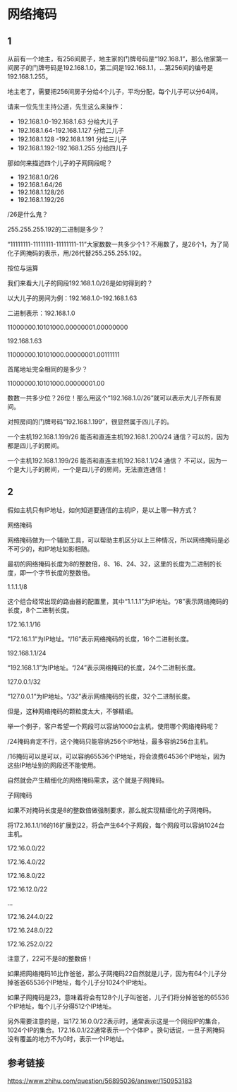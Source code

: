 # 网络掩码
## 1
从前有一个地主，有256间房子，地主家的门牌号码是“192.168.1”，那么他家第一间房子的门牌号码是192.168.1.0，第二间是192.168.1.1，…第256间的编号是192.168.1.255。

地主老了，需要把256间房子分给4个儿子，平均分配，每个儿子可以分64间。

请来一位先生主持公道，先生这么来操作：
- 192.168.1.0-192.168.1.63 分给大儿子
- 192.168.1.64-192.168.1.127 分给二儿子
- 192.168.1.128 -192.168.1.191 分给三儿子
- 192.168.1.192-192.168.1.255 分给四儿子

那如何来描述四个儿子的子网网段呢？
- 192.168.1.0/26
- 192.168.1.64/26
- 192.168.1.128/26
- 192.168.1.192/26

/26是什么鬼？

255.255.255.192的二进制是多少？ 

“11111111-11111111-11111111-11”大家数数一共多少个1？不用数了，是26个1，为了简化子网掩码的表示，用/26代替255.255.255.192。

按位与运算

我们来看大儿子的网段192.168.1.0/26是如何得到的？

以大儿子的房间为例：192.168.1.0-192.168.1.63

二进制表示：192.168.1.0

11000000.10101000.00000001.00000000

192.168.1.63

11000000.10101000.00000001.00111111

首尾地址完全相同的是多少？

11000000.10101000.00000001.00

数数一共多少位？26位！那么用这个“192.168.1.0/26”就可以表示大儿子所有房间。

对照房间的门牌号码“192.168.1.199”，很显然属于四儿子的。

一个主机192.168.1.199/26 能否和直连主机192.168.1.200/24 通信？可以的，因为都是四儿子的房间。

一个主机192.168.1.199/26 能否和直连主机192.168.1.1/24 通信？ 不可以，因为一个是大儿子的房间，一个是四儿子的房间，无法直连通信！

## 2
假如主机只有IP地址，如何知道要通信的主机IP，是以上哪一种方式？

 

网络掩码

网络掩码做为一个辅助工具，可以帮助主机区分以上三种情况，所以网络掩码是必不可少的，和IP地址如影相随。

 

最初的网络掩码长度为8的整数倍，8、16、24、32，这里的长度为二进制的长度，即一个字节长度的整数倍。

 

1.1.1.1/8

这个组合经常出现的路由器的配置里，其中“1.1.1.1”为IP地址。“/8”表示网络掩码的长度，8个二进制长度。

 

172.16.1.1/16

“172.16.1.1”为IP地址。“/16”表示网络掩码的长度，16个二进制长度。

 

192.168.1.1/24

“192.168.1.1”为IP地址。“/24”表示网络掩码的长度，24个二进制长度。

 

127.0.0.1/32

“127.0.0.1”为IP地址。“/32”表示网络掩码的长度，32个二进制长度。

 

但是，这种网络掩码的颗粒度太大，不够精细。

 

举一个例子，客户希望一个网段可以容纳1000台主机，使用哪个网络掩码呢？

 

/24掩码肯定不行，这个掩码只能容纳256个IP地址，最多容纳256台主机。

/16掩码可以是可以，可以容纳65536个IP地址，将会浪费64536个IP地址，因为这些IP地址别的网段还不能使用。

 

自然就会产生精细化的网络掩码需求，这个就是子网掩码。

 

子网掩码

如果不对掩码长度是8的整数倍做强制要求，那么就实现精细化的子网掩码。

 

将172.16.1.1/16的16扩展到22，将会产生64个子网段，每个网段可以容纳1024台主机。

 

172.16.0.0/22

172.16.4.0/22

172.16.8.0/22

172.16.12.0/22

…

172.16.244.0/22

172.16.248.0/22

172.16.252.0/22

 

注意了，22可不是8的整数倍！

 

如果把网络掩码16比作爸爸，那么子网掩码22自然就是儿子，因为有64个儿子分掉爸爸65536个IP地址，每个儿子分1024个IP地址。

 

如果子网掩码是23，意味着将会有128个儿子叫爸爸，儿子们将分掉爸爸的65536个IP地址，每个儿子分得512个IP地址。

 

另外需要注意的是，当172.16.0.0/22表示时，通常表示这是一个网段IP的集合，1024个IP的集合。172.16.0.1/22通常表示一个个体IP 。换句话说，一旦子网掩码没有覆盖的地方不为0时，表示一个IP地址。

## 参考链接
https://www.zhihu.com/question/56895036/answer/150953183
